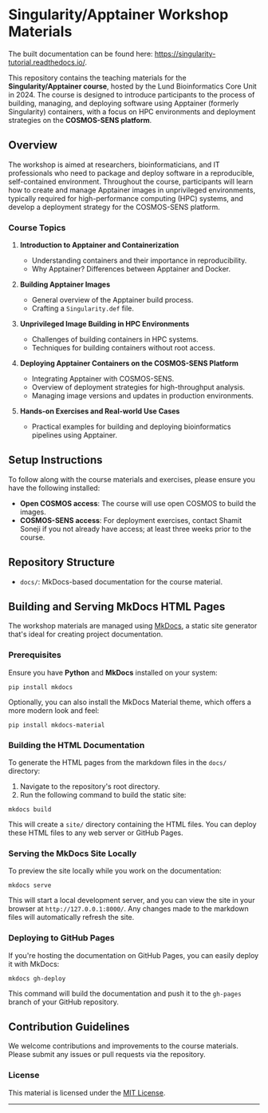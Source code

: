 # Singularity/Apptainer Workshop Materials

The built documentation can be found here: https://singularity-tutorial.readthedocs.io/.

This repository contains the teaching materials for the **Singularity/Apptainer course**, hosted by the Lund Bioinformatics Core Unit in 2024. The course is designed to introduce participants to the process of building, managing, and deploying software using Apptainer (formerly Singularity) containers, with a focus on HPC environments and deployment strategies on the **COSMOS-SENS platform**.

## Overview

The workshop is aimed at researchers, bioinformaticians, and IT professionals who need to package and deploy software in a reproducible, self-contained environment. Throughout the course, participants will learn how to create and manage Apptainer images in unprivileged environments, typically required for high-performance computing (HPC) systems, and develop a deployment strategy for the COSMOS-SENS platform.

### Course Topics

1. **Introduction to Apptainer and Containerization**  
   - Understanding containers and their importance in reproducibility.
   - Why Apptainer? Differences between Apptainer and Docker.
   
2. **Building Apptainer Images**  
   - General overview of the Apptainer build process.
   - Crafting a `Singularity.def` file.
   
3. **Unprivileged Image Building in HPC Environments**  
   - Challenges of building containers in HPC systems.
   - Techniques for building containers without root access.
   
5. **Deploying Apptainer Containers on the COSMOS-SENS Platform**  
   - Integrating Apptainer with COSMOS-SENS.
   - Overview of deployment strategies for high-throughput analysis.
   - Managing image versions and updates in production environments.
   
6. **Hands-on Exercises and Real-world Use Cases**  
   - Practical examples for building and deploying bioinformatics pipelines using Apptainer.

## Setup Instructions

To follow along with the course materials and exercises, please ensure you have the following installed:

- **Open COSMOS access**: The course will use open COSMOS to build the images. 
- **COSMOS-SENS access**: For deployment exercises, contact Shamit Soneji if you not already have access; at least three weeks prior to the course.

## Repository Structure

- `docs/`: MkDocs-based documentation for the course material.
  
## Building and Serving MkDocs HTML Pages

The workshop materials are managed using [MkDocs](https://www.mkdocs.org/), a static site generator that's ideal for creating project documentation.

### Prerequisites

Ensure you have **Python** and **MkDocs** installed on your system:

```
pip install mkdocs
```

Optionally, you can also install the MkDocs Material theme, which offers a more modern look and feel:

```
pip install mkdocs-material
```

### Building the HTML Documentation

To generate the HTML pages from the markdown files in the `docs/` directory:

1. Navigate to the repository's root directory.
2. Run the following command to build the static site:

```
mkdocs build
```

This will create a `site/` directory containing the HTML files. You can deploy these HTML files to any web server or GitHub Pages.

### Serving the MkDocs Site Locally

To preview the site locally while you work on the documentation:

```
mkdocs serve
```

This will start a local development server, and you can view the site in your browser at `http://127.0.0.1:8000/`. Any changes made to the markdown files will automatically refresh the site.

### Deploying to GitHub Pages

If you're hosting the documentation on GitHub Pages, you can easily deploy it with MkDocs:

```
mkdocs gh-deploy
```

This command will build the documentation and push it to the `gh-pages` branch of your GitHub repository.

## Contribution Guidelines

We welcome contributions and improvements to the course materials. Please submit any issues or pull requests via the repository.

### License

This material is licensed under the [MIT License](LICENSE).

---

<!--
For further inquiries or support, please contact the **Lund Bioinformatics Core Unit** at [email@example.com].
-->

